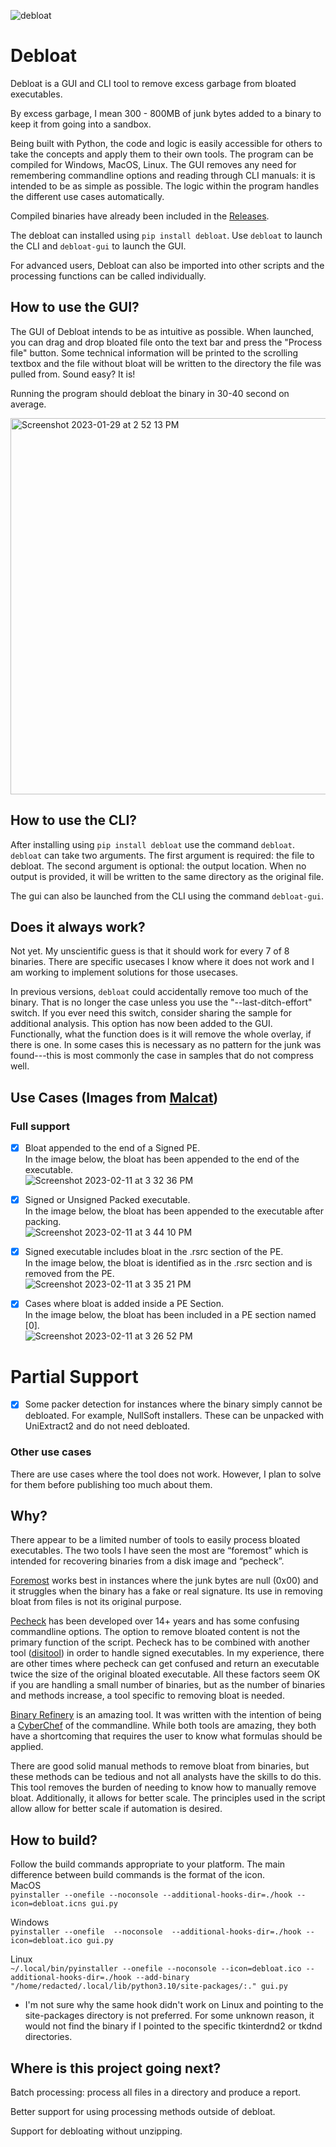 ![debloat](https://user-images.githubusercontent.com/77356206/215351855-9f89c298-36b4-4234-89b5-dc3f26d1f8b0.png)

# Debloat
Debloat is a GUI and CLI tool to remove excess garbage from bloated executables.

By excess garbage, I mean 300 - 800MB of junk bytes added to a binary to keep it from going into a sandbox.

Being built with Python, the code and logic is easily accessible for others to take the concepts and apply them to their own tools. The program can be compiled for Windows, MacOS, Linux. The GUI removes any need for remembering commandline options and reading through CLI manuals: it is intended to be as simple as possible. The logic within the program handles the different use cases automatically.

Compiled binaries have already been included in the [Releases](https://github.com/Squiblydoo/debloat/releases/).

The debloat can installed using `pip install debloat`. Use `debloat` to launch the CLI and `debloat-gui` to launch the GUI.

For advanced users, Debloat can also be imported into other scripts and the processing functions can be called individually.

## How to use the GUI?
The GUI of Debloat intends to be as intuitive as possible.
When launched, you can drag and drop bloated file onto the text bar and press the "Process file" button.
Some technical information will be printed to the scrolling textbox and the file without bloat will be written to the directory the file was pulled from.
Sound easy? It is!

Running the program should debloat the binary in 30-40 second on average.

<img width="602" alt="Screenshot 2023-01-29 at 2 52 13 PM" src="https://user-images.githubusercontent.com/77356206/215352245-b37091ce-4d58-415c-a7ba-44a9c45bd6f1.png">

## How to use the CLI?
After installing using `pip install debloat` use the command `debloat`.<br>
`debloat` can take two arguments. The first argument is required: the file to debloat. The second argument is optional: the output location. When no output is provided, it will be written to the same directory as the original file.

The gui can also be launched from the CLI using the command `debloat-gui`.

## Does it always work?
Not yet.
My unscientific guess is that it should work for every 7 of 8 binaries. There are specific usecases I know where it does not work and I am working to implement solutions for those usecases. 

In previous versions, `debloat` could accidentally remove too much of the binary. That is no longer the case unless you use the "--last-ditch-effort" switch. If you ever need this switch, consider sharing the sample for additional analysis. This option has now been added to the GUI. Functionally, what the function does is it will remove the whole overlay, if there is one. In some cases this is necessary as no pattern for the junk was found---this is most commonly the case in samples that do not compress well.

## Use Cases (Images from [Malcat](https://malcat.fr/))
### Full support
- [x] Bloat appended to the end of a Signed PE.<br>
In the image below, the bloat has been appended to the end of the executable. <br>
![Screenshot 2023-02-11 at 3 32 36 PM](https://user-images.githubusercontent.com/77356206/218279963-00780b59-8227-47dd-a0af-41096f6ae17b.png)

- [X] Signed or Unsigned Packed executable.<br>
In the image below, the bloat has been appended to the executable after packing. <br>
![Screenshot 2023-02-11 at 3 44 10 PM](https://user-images.githubusercontent.com/77356206/218280433-6dbcf51a-68c8-48e1-a89a-ad0b818a0afc.png)

- [X] Signed executable includes bloat in the .rsrc section of the PE.<br>
In the image below, the bloat is identified as in the .rsrc section and is removed from the PE.<br>
![Screenshot 2023-02-11 at 3 35 21 PM](https://user-images.githubusercontent.com/77356206/218280086-7cd548f8-e16b-4290-9283-a8a848de1419.png)

- [X] Cases where bloat is added inside a PE Section.<br>
In the image below, the bloat has been included in a PE section named [0]. <br>
![Screenshot 2023-02-11 at 3 26 52 PM](https://user-images.githubusercontent.com/77356206/218279753-ed2c9102-482a-4639-aeb1-df8efc9c4e2e.png)

# Partial Support

- [X] Some packer detection for instances where the binary simply cannot be debloated. For example, NullSoft installers. These can be unpacked with UniExtract2 and do not need debloated.

### Other use cases
There are use cases where the tool does not work. However, I plan to solve for them before publishing too much about them.

## Why?
There appear to be a limited number of tools to easily process bloated executables. The two tools I have seen the most are “foremost” which is intended for recovering binaries from a disk image and “pecheck”.

[Foremost](https://www.kali.org/tools/foremost/) works best in instances where the junk bytes are null (0x00) and it struggles when the binary has a fake or real signature. Its use in removing bloat from files is not its original purpose.

[Pecheck](https://github.com/DidierStevens/DidierStevensSuite/blob/master/pecheck.py) has been developed over 14+ years and has some confusing commandline options. The option to remove bloated content is not the primary function of the script. Pecheck has to be combined with another tool ([disitool](https://blog.didierstevens.com/programs/disitool/)) in order to handle signed executables. In my experience, there are other times where pecheck can get confused and return an executable twice the size of the original bloated executable. All these factors seem OK if you are handling a small number of binaries, but as the number of binaries and methods increase, a tool specific to removing bloat is needed.

[Binary Refinery](https://github.com/binref/refinery) is an amazing tool. It was written with the intention of being a [CyberChef](https://github.com/gchq/CyberChef) of the commandline. While both tools are amazing, they both have a shortcoming that requires the user to know what formulas should be applied. 

There are good solid manual methods to remove bloat from binaries, but these methods can be tedious and not all analysts have the skills to do this. This tool removes the burden of needing to know how to manually remove bloat. Additionally, it allows for better scale. The principles used in the script allow allow for better scale if automation is desired.


## How to build? 
Follow the build commands appropriate to your platform. The main difference between build commands is the format of the icon.
<br>
MacOS<br>
`pyinstaller --onefile --noconsole --additional-hooks-dir=./hook --icon=debloat.icns gui.py`

Windows<br>
`pyinstaller --onefile  --noconsole  --additional-hooks-dir=./hook --icon=debloat.ico gui.py`

Linux<br> 
`~/.local/bin/pyinstaller --onefile --noconsole --icon=debloat.ico --additional-hooks-dir=./hook --add-binary "/home/redacted/.local/lib/python3.10/site-packages/:." gui.py`
- I'm not sure why the same hook didn't work on Linux and pointing to the site-packages directory is not preferred. For some unknown reason, it would not find the binary if I pointed to the specific tkinterdnd2 or tkdnd directories.

## Where is this project going next?
Batch processing: process all files in a directory and produce a report.

Better support for using processing methods outside of debloat.

Support for debloating without unzipping.
